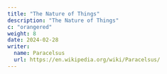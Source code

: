 ```yaml
---
title: "The Nature of Things"
description: "The Nature of Things"
c: "orangered"
weight: 8
date: 2024-02-28
writer:
  name: Paracelsus
  url: https://en.wikipedia.org/wiki/Paracelsus/
---
```

